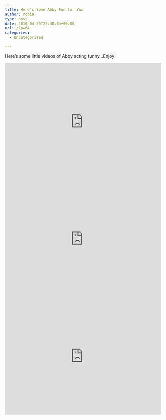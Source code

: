 ```yaml
---
title: Here’s Some Abby Fun for You
author: robin
type: post
date: 2010-04-25T22:40:04+00:00
url: /?p=64
categories:
  - Uncategorized

---
```

Here&#8217;s some little videos of Abby acting funny&#8230;Enjoy!

<iframe width="500" height="375" src="https://www.youtube.com/embed/jkVDw5p0ZhQ?feature=oembed" frameborder="0" gesture="media" allowfullscreen></iframe>

<iframe width="500" height="375" src="https://www.youtube.com/embed/Trwg6g55bZI?feature=oembed" frameborder="0" gesture="media" allowfullscreen></iframe>

<iframe width="500" height="375" src="https://www.youtube.com/embed/g5IEa0sJX-g?feature=oembed" frameborder="0" gesture="media" allowfullscreen></iframe>